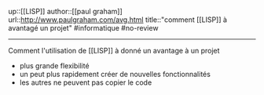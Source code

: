 up::[[LISP]]
author::[[paul graham]]
url::http://www.paulgraham.com/avg.html
title::"comment [[LISP]] à avantagé un projet"
#informatique #no-review 

---

Comment l'utilisation de [[LISP]] à donné un avantage à un projet
 - plus grande flexibilité
 - un peut plus rapidement créer de nouvelles fonctionnalités
 - les autres ne peuvent pas copier le code

